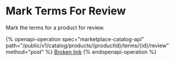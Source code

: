 # Mark Terms For Review

Mark the terms for a product for review.

{% openapi-operation spec="marketplace-catalog-api" path="/public/v1/catalog/products/{productId}/terms/{id}/review" method="post" %}
[Broken link](broken-reference)
{% endopenapi-operation %}

